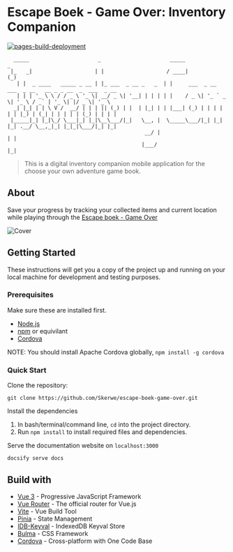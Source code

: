 # Escape Boek - Game Over: Inventory Companion

[![pages-build-deployment](https://github.com/Skerwe/escape-boek-game-over/actions/workflows/pages/pages-build-deployment/badge.svg)](https://github.com/Skerwe/escape-boek-game-over/actions/workflows/pages/pages-build-deployment)

```text
  _____                      _                      _____                                  _
 |_   _|                    | |                    / ____|                                (_)
   | |  _ ____   _____ _ __ | |_ ___  _ __ _   _  | |     ___  _ __ ___  _ __   __ _ _ __  _  ___  _ __
   | | | '_ \ \ / / _ \ '_ \| __/ _ \| '__| | | | | |    / _ \| '_ ` _ \| '_ \ / _` | '_ \| |/ _ \| '_ \
  _| |_| | | \ V /  __/ | | | || (_) | |  | |_| | | |___| (_) | | | | | | |_) | (_| | | | | | (_) | | | |
 |_____|_| |_|\_/ \___|_| |_|\__\___/|_|   \__, |  \_____\___/|_| |_| |_| .__/ \__,_|_| |_|_|\___/|_| |_|
                                            __/ |                       | |
                                           |___/                        |_|
```

> This is a digital inventory companion mobile application for the choose your own adventure game book.

## About

Save your progress by tracking your collected items and current location while playing through the [Escape boek - Game Over](https://www.de-leukste-kinderboeken.com/producten/escape-boek-game-over-9789000375080)

![Cover](https://www.de-leukste-kinderboeken.com/sites/default/files/covers/9789000375080.jpg)

## Getting Started

These instructions will get you a copy of the project up and running on your local machine for development and testing purposes.

### Prerequisites

Make sure these are installed first.

- [Node.js](http://nodejs.org)
- [npm](https://www.npmjs.com/get-npm) or equivilant
- [Cordova][cordova]

NOTE: You should install Apache Cordova globally, `npm install -g cordova`

### Quick Start

Clone the repository:

```shell
git clone https://github.com/Skerwe/escape-boek-game-over.git
```

Install the dependencies

1. In bash/terminal/command line, `cd` into the project directory.
2. Run `npm install` to install required files and dependencies.

Serve the documentation website on `localhost:3000`

```shell
docsify serve docs
```

## Build with

- [Vue 3](https://vuejs.org/) - Progressive JavaScript Framework
- [Vue Router](https://router.vuejs.org/) - The official router for Vue.js
- [Vite](https://vitejs.dev/) - Vue Build Tool
- [Pinia](https://pinia.vuejs.org/) - State Management
- [IDB-Keyval](https://github.com/jakearchibald/idb-keyval) - IndexedDB Keyval Store
- [Bulma](https://bulma.io/) - CSS Framework
- [Cordova][cordova] - Cross-platform with One Code Base

[cordova]: https://cordova.apache.org/
